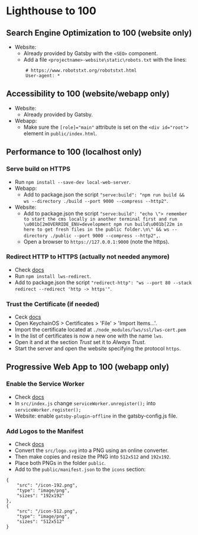 # Lighthouse to 100

## Search Engine Optimization to 100 (website only)
- Website:
    - Already provided by Gatsby with the `<SEO>` component.
    - Add a file `<projectname>-website\static\robots.txt` with the lines:
    ```
        # https://www.robotstxt.org/robotstxt.html
        User-agent: *
    ```

## Accessibility to 100 (website/webapp only)
- Website:
    - Already provided by Gatsby.
- Webapp:
    - Make sure the `[role]="main"` attribute is set on the `<div id="root">` element in `public/index.html`.

## Performance to 100 (localhost only)

### Serve build on HTTPS
- Run `npm install --save-dev local-web-server`.
- Webapp:
    - Add to package.json the script `"serve:build": "npm run build && ws --directory ./build --port 9000 --compress --http2"`.
- Website:
    - Add to package.json the script `"serve:build": "echo \"> remember to start the cms locally in another terminal first and run \u001b[2mOVERRIDE_ENV=development npm run build\u001b[22m in here to get fresh files in the public folder.\n\" && ws --directory ./public --port 9000 --compress --http2",`.
    - Open a browser to `https://127.0.0.1:9000` (note the https).

### Redirect HTTP to HTTPS (actually not needed anymore)
- Check [docs](https://github.com/lwsjs/local-web-server/wiki/How-to-redirect-HTTP-traffic-to-HTTPS)
- Run `npm install lws-redirect`.
- Add to package.json the script `"redirect-http": "ws --port 80 --stack redirect --redirect 'http -> https'"`.

### Trust the Certificate (if needed)
- Ceck [docs](https://github.com/lwsjs/local-web-server/wiki/How-to-get-the-%22green-padlock%22-using-the-built-in-certificate)
- Open KeychainOS > Certificates > 'File' > 'Import Items...'.
- Import the certificate located at `./node_modules/lws/ssl/lws-cert.pem`
- In the list of certificates is now a new one with the name `lws`.
- Open it and at the section *Trust* set it to *Always Trust*.
- Start the server and open the website specifying the protocol `https`.

## Progressive Web App to 100 (webapp only)

### Enable the Service Worker
- Check [docs](https://facebook.github.io/create-react-app/docs/making-a-progressive-web-app)
- In `src/index.js` change `serviceWorker.unregister();` into `serviceWorker.register();`
- Website: enable `gatsby-plugin-offline` in the gatsby-config.js file.

### Add Logos to the Manifest
- Check [docs](https://developers.google.com/web/fundamentals/web-app-manifest/)
- Convert the `src/logo.svg` into a PNG using an online converter.
- Then make copies and resize the PNG into `512x512` and `192x192`.
- Place both PNGs in the folder `public`.
- Add to the `public/manifest.json` to the `icons` section:
```
{
    "src": "/icon-192.png",
    "type": "image/png",
    "sizes": "192x192"
},
{
    "src": "/icon-512.png",
    "type": "image/png",
    "sizes": "512x512"
}
```
